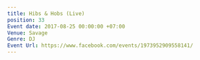 ```yaml
---
title: Hibs & Hobs (Live)
position: 33
Event date: 2017-08-25 00:00:00 +07:00
Venue: Savage
Genre: DJ
Event Url: https://www.facebook.com/events/1973952909558141/
---
```


